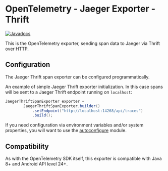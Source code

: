 # OpenTelemetry - Jaeger Exporter - Thrift

[![Javadocs][javadoc-image]][javadoc-url]

This is the OpenTelemetry exporter, sending span data to Jaeger via Thrift over HTTP. 

## Configuration

The Jaeger Thrift span exporter can be configured programmatically.

An example of simple Jaeger Thrift exporter initialization. In this case
spans will be sent to a Jaeger Thrift endpoint running on `localhost`:

```java
JaegerThriftSpanExporter exporter =
        JaegerThriftSpanExporter.builder()
            .setEndpoint("http://localhost:14268/api/traces")
            .build();
```

If you need configuration via environment variables and/or system properties, you will want to use
the [autoconfigure](../../sdk-extensions/autoconfigure) module.

## Compatibility

As with the OpenTelemetry SDK itself, this exporter is compatible with Java 8+ and Android API level 24+.

[javadoc-image]: https://www.javadoc.io/badge/io.opentelemetry/opentelemetry-exporter-jaeger-thrift.svg
[javadoc-url]: https://www.javadoc.io/doc/io.opentelemetry/opentelemetry-exporter-jaeger-thrift
